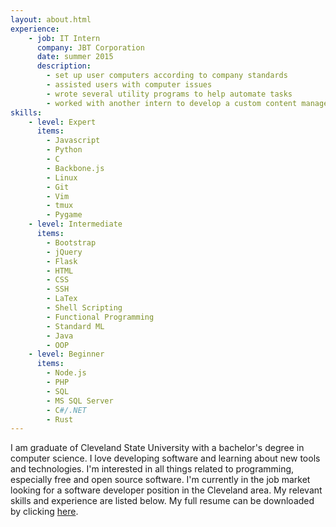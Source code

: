 ```yaml
---
layout: about.html
experience:
    - job: IT Intern
      company: JBT Corporation
      date: summer 2015
      description: 
        - set up user computers according to company standards
        - assisted users with computer issues
        - wrote several utility programs to help automate tasks
        - worked with another intern to develop a custom content management solution utilizing Microsoft SharePoint, C#/.NET, and HTML/CSS/JS
skills:
    - level: Expert
      items:
        - Javascript
        - Python
        - C
        - Backbone.js
        - Linux
        - Git
        - Vim
        - tmux
        - Pygame
    - level: Intermediate
      items:
        - Bootstrap
        - jQuery
        - Flask
        - HTML
        - CSS
        - SSH
        - LaTex
        - Shell Scripting
        - Functional Programming
        - Standard ML
        - Java
        - OOP
    - level: Beginner
      items:
        - Node.js
        - PHP
        - SQL
        - MS SQL Server
        - C#/.NET
        - Rust
---
```

I am graduate of Cleveland State University with a bachelor's degree in computer science.
I love developing software and learning about new tools and technologies.
I'm interested in all things related to programming, especially free and open source software.
I'm currently in the job market looking for a software developer position in the Cleveland area.
My relevant skills and experience are listed below. 
My full resume can be downloaded by clicking <a href="/assest/resume.pdf" download>here</a>.
